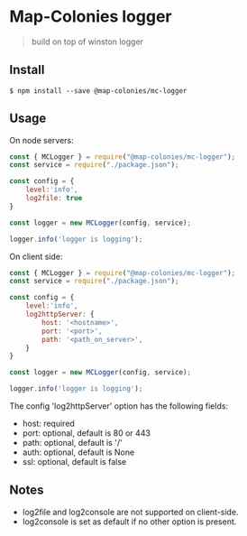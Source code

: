 # Map-Colonies logger
> build on top of winston logger
## Install

```
$ npm install --save @map-colonies/mc-logger
```

## Usage

On node servers:
```js
const { MCLogger } = require("@map-colonies/mc-logger");
const service = require("./package.json");

const config = {
    level:'info',
    log2file: true
}

const logger = new MCLogger(config, service);

logger.info('logger is logging');
```

On client side:
```js
const { MCLogger } = require("@map-colonies/mc-logger");
const service = require("./package.json");

const config = {
    level:'info',
    log2httpServer: {
        host: '<hostname>',
        port: '<port>',
        path: '<path_on_server>',
    }
}

const logger = new MCLogger(config, service);

logger.info('logger is logging');
```

The config 'log2httpServer' option has the following fields:
* host: required
* port: optional, default is 80 or 443
* path: optional, default is '/'
* auth: optional, default is None
* ssl: optional, default is false

## Notes
* log2file and log2console are not supported on client-side.
* log2console is set as default if no other option is present.
